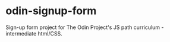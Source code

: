 # odin-signup-form
Sign-up form project for The Odin Project's JS path curriculum - intermediate html/CSS.
